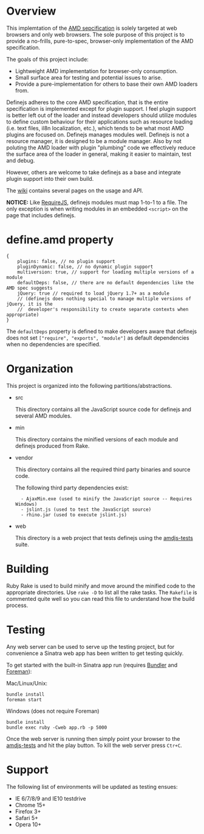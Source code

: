 # Overview

This implemtation of the [AMD sepcification](https://github.com/amdjs/amdjs-api/wiki/AMD) is solely targeted
at web browsers and only web browsers. The sole purpose of this project is to provide a no-frills, pure-to-spec,
browser-only implementation of the AMD specification.

The goals of this project include:

-   Lightweight AMD implementation for browser-only consumption.
-   Small surface area for testing and potential issues to arise.
-   Provide a pure-implementation for others to base their own AMD loaders from.

Definejs adheres to the core AMD specification, that is the entire specification is implemented except for plugin support.
I feel plugin support is better left out of the loader and instead developers should utilize modules to define custom behaviour
for their applications such as resource loading (i.e. text files, il8n localization, etc.), which tends to be what most AMD
plugins are focused on. Definejs manages modules well. Definejs is not a resource manager, it is designed to be a module manager.
Also by not poluting the AMD loader with plugin "plumbing" code we effectively reduce the surface area of the loader in general, making
it easier to maintain, test and debug.

However, others are welcome to take definejs as a base and integrate plugin support into their own build.

The [wiki](https://github.com/dschnare/definejs/wiki) contains several pages on the usage and API.

**NOTICE:** Like [RequireJS](http://requirejs.org/docs/api.html#define), definejs modules must map 1-to-1 to a file. The only exception is when writing modules in an embedded `<script>` on the page that includes definejs.


# define.amd property

    {
        plugins: false, // no plugin support
        pluginDynamic: false, // no dynamic plugin support
        multiversion: true, // support for loading multiple versions of a module
        defaultDeps: false, // there are no default dependencies like the AMD spec suggests
        jQuery: true // required to load jQuery 1.7+ as a module
        // (definejs does nothing special to manage multiple versions of jQuery, it is the
        //	developer's responsibility to create separate contexts when appropriate)
    }

The `defaultDeps` property is defined to make developers aware that definejs does not set `["require", "exports", "module"]` as
default dependencies when no dependencies are specified.


# Organization

This project is organized into the following partitions/abstractions.

- src

	This directory contains all the JavaScript source code for definejs and several AMD modules.

- min

	This directory contains the minified versions of each module and definejs produced from Rake.

- vendor

	This directory contains all the required third party binaries and source code.

	The following third party dependencies exist:

		- AjaxMin.exe (used to minify the JavaScript source -- Requires Windows)
		- jslint.js (used to test the JavaScript source)
		- rhino.jar (used to execute jslint.js)

- web

	This directory is a web project that tests definejs using the [amdjs-tests](https://github.com/amdjs/amdjs-tests) suite.

# Building

Ruby Rake is used to build minify and move around the minified code to the appropriate directories.
Use `rake -D` to list all the rake tasks. The `Rakefile` is commented quite well so you can read
this file to understand how the build process.


# Testing

Any web server can be used to serve up the testing project, but for convenience a Sinatra web app
has been written to get testing quickly.

To get started with the built-in Sinatra app run (requires [Bundler](http://gembundler.com/) and [Foreman](https://github.com/ddollar/foreman)):

Mac/Linux/Unix:

	bundle install
	foreman start

Windows (does not require Foreman)

	bundle install
	bundle exec ruby -Cweb app.rb -p 5000

Once the web server is running then simply point your browser to the [amdjs-tests](http://localhost:5000/amdjs-tests/tests/doh/runner.html?config=definejs/config.js&impl=definejs/define.js) and hit the play button. To kill the web server press `Ctr+C`.


# Support

The following list of environments will be updated as testing ensues:

-   IE 6/7/8/9 and IE10 testdrive
-   Chrome 15+
-   Firefox 3+
-   Safari 5+
-   Opera 10+